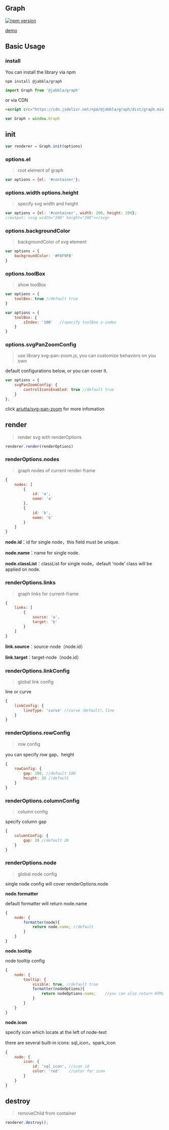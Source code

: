 ## Graph
[![npm version](https://badge.fury.io/js/%40jabbla%2Fgraph.svg)](https://badge.fury.io/js/%40jabbla%2Fgraph)

[demo](https://codepen.io/jabbla/pen/XozLaM)

## Basic Usage

### install
You can install the library via npm
```bash
npm install @jabbla/graph
```

```js
import Graph from '@jabbla/graph'
```

or via CDN
```html
<script src="https://cdn.jsdelivr.net/npm/@jabbla/graph/dist/graph.min.js"></script>
```

```js
var Graph = window.Graph
```

## init
```js
var renderer = Graph.init(options)
```
### options.el
> root element of graph

```js
var options = {el: '#container'};
```

### options.width options.height
> specify svg width and height

```js
var options = {el: '#container', width: 200, height: 200};
//output: <svg width="200" height="200"></svg>
```

### options.backgroundColor
> backgroundColor of svg element

```js
var options = {
    backgroundColor: '#F6F9FB'
}
```

### options.toolBox
> show toolBox

```js
var options = {
    toolBox: true //default true
}

var options = {
    toolBox: {
        zIndex: '100'   //specify toolBox z-index
    }
}
```

### options.svgPanZoomConfig
> use library svg-pan-zoom.js, you can customize behaviors on you own

default configurations below, or you can cover it.

```js
var options = {
    svgPanZoomConfig: {
        controlIconsEnabled: true //default true
    }
};
```

click [ariutta/svg-pan-zoom](https://github.com/ariutta/svg-pan-zoom) for more infomation


## render
> render svg with renderOptions

```js
renderer.render(renderOptions)
```

### renderOptions.nodes
> graph nodes of current render-frame

```js
{
    nodes: [
        {
            id: 'a',
            name: 'a'
        },
        {
            id: 'b',
            name: 'b'
        }
    ]
}
```
**node.id**：id for single node，this field must be unique.

**node.name**：name for single node.

**node.classList**：classList for single node，default 'node' class will be applied on node.

### renderOptions.links
> graph links for current-frame

```js
{
    links: [
        {
            source: 'a',
            target: 'b'
        }
    ]
}
```
**link.source**：source-node（node.id）

**link.target**：target-node（node.id）

### renderOptions.linkConfig
> global link config

line or curve

```js
{
    linkConfig: {
        lineType: 'curve' //curve（default），line
    }
}
```

### renderOptions.rowConfig
> row config

you can specify row gap、height

```js
{
    rowConfig: {
        gap: 100, //default 100
        height: 35 //default 
    }
}
```

### renderOptions.columnConfig
> column config

specify column gap

```js
{
    columnConfig: {
        gap: 20 //default 20
    }
}
```

### renderOptions.node
> global node config

single node config will cover renderOptions.node

**node.formatter**

default formatter will return node.name

```js
{
    node: {
        formatter(node){
            return node.name; //default
        }
    }
}
```

**node.tooltip**

node tooltip config

```js
{
    node: {
        tooltip: {
            visible: true, //default true
            formatter(nodeOptions){
                return nodeOptions.name;    //you can also return HTML Text
            }
        }
    }
}
```

**node.icon**

specify icon which locate at the left of node-text

there are several built-in icons: sql_icon，spark_icon

```js
{
    node: {
        icon: {
            id: 'sql_icon', //icon id
            color: 'red'    //color for icon
        } 
    }
}
```

## destroy
> removeChild from container

```js
renderer.destroy();
```
